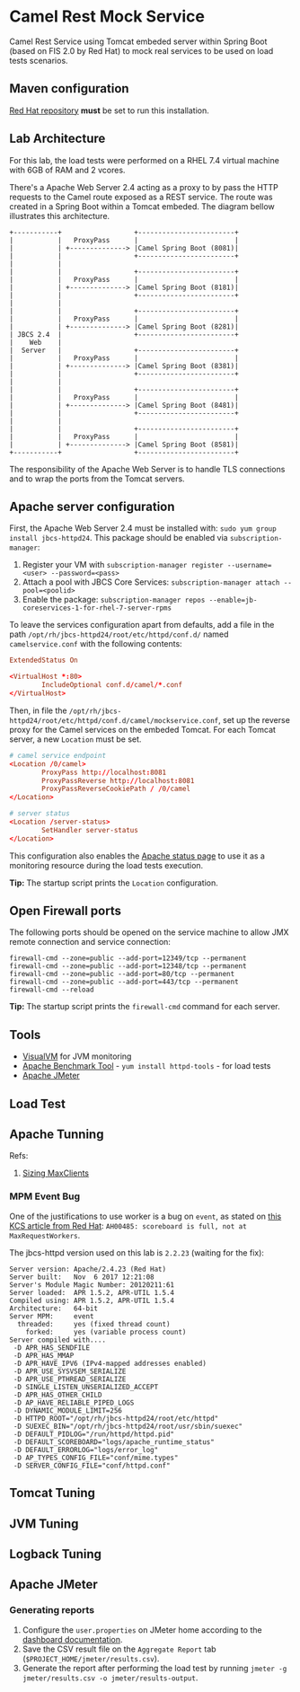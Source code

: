 # Camel Rest Mock Service

Camel Rest Service using Tomcat embeded server within Spring Boot (based on FIS 2.0 by Red Hat) to mock real services to be used on load tests scenarios.

## Maven configuration

[Red Hat repository](https://access.redhat.com/documentation/en-us/red_hat_jboss_fuse/6.3/html/fuse_integration_services_2.0_for_openshift/get-started-dev#get-started-configure-maven) **must** be set to run this installation.

## Lab Architecture

For this lab, the load tests were performed on a RHEL 7.4 virtual machine with 6GB of RAM and 2 vcores.

There's a Apache Web Server 2.4 acting as a proxy to by pass the HTTP requests to the Camel route exposed as a REST service. The route was created in a Spring Boot within a Tomcat embeded. The diagram bellow illustrates this architecture.

```
+-----------+                  +------------------------+
|           |   ProxyPass      |                        |
|           | +--------------> |Camel Spring Boot (8081)|
|           |                  +------------------------+
|           |
|           |                  +------------------------+
|           |   ProxyPass      |                        |
|           | +--------------> |Camel Spring Boot (8181)|
|           |                  +------------------------+
|           |
|           |                  +------------------------+
|           |   ProxyPass      |                        |
|           | +--------------> |Camel Spring Boot (8281)|
| JBCS 2.4  |                  +------------------------+
|    Web    |
|  Server   |                  +------------------------+
|           |   ProxyPass      |                        |
|           | +--------------> |Camel Spring Boot (8381)|
|           |                  +------------------------+
|           |
|           |                  +------------------------+
|           |   ProxyPass      |                        |
|           | +--------------> |Camel Spring Boot (8481)|
|           |                  +------------------------+
|           |
|           |                  +------------------------+
|           |   ProxyPass      |                        |
|           | +--------------> |Camel Spring Boot (8581)|
+-----------+                  +------------------------+
```

The responsibility of the Apache Web Server is to handle TLS connections and to wrap the ports from the Tomcat servers.

## Apache server configuration

First, the Apache Web Server 2.4 must be installed with: `sudo​ ​yum​ ​group​ ​install​ ​jbcs​-​httpd24`. This package should be enabled via `subscription-manager`:

1. Register your VM with `subscription-manager register --username=<user> --password=<pass>`
2. Attach a pool with JBCS Core Services: `subscription-manager attach --pool=<poolid>`
3. Enable the package: `subscription-manager repos --enable=jb-coreservices-1-for-rhel-7-server-rpms`

To leave the services configuration apart from defaults, add a file in the path `/opt/rh/jbcs-httpd24/root/etc/httpd/conf.d/` named `camelservice.conf` with the following contents:

```conf
ExtendedStatus On

<VirtualHost *:80>
        IncludeOptional conf.d/camel/*.conf
</VirtualHost>
```

Then, in file the `/opt/rh/jbcs-httpd24/root/etc/httpd/conf.d/camel/mockservice.conf`, set up the reverse proxy for the Camel services on the embeded Tomcat. For each Tomcat server, a new `Location` must be set.

```conf
# camel service endpoint
<Location /0/camel>
        ProxyPass http://localhost:8081
        ProxyPassReverse http://localhost:8081
        ProxyPassReverseCookiePath / /0/camel
</Location>

# server status
<Location /server-status>
        SetHandler server-status
</Location>
```

This configuration also enables the [Apache status page](https://httpd.apache.org/docs/2.4/mod/mod_status.html) to use it as a monitoring resource during the load tests execution.

**Tip:** The startup script prints the `Location` configuration.

## Open Firewall ports

The following ports should be opened on the service machine to allow JMX remote connection and service connection:

```shell
firewall-cmd --zone=public --add-port=12349/tcp --permanent
firewall-cmd --zone=public --add-port=12348/tcp --permanent
firewall-cmd --zone=public --add-port=80/tcp --permanent
firewall-cmd --zone=public --add-port=443/tcp --permanent
firewall-cmd --reload
```

**Tip:** The startup script prints the `firewall-cmd` command for each server.

## Tools

- [VisualVM](https://visualvm.github.io/) for JVM monitoring
- [Apache Benchmark Tool](http://httpd.apache.org/docs/current/programs/ab.html) - `yum install httpd-tools` - for load tests
- [Apache JMeter](http://jmeter.apache.org/)

## Load Test

## Apache Tunning

Refs:

1. [Sizing MaxClients](https://httpd.apache.org/docs/trunk/misc/perf-scaling.html#sizing-maxClients)

### MPM Event Bug

One of the justifications to use worker is a bug on `event`, as stated on [this KCS article from Red Hat](https://access.redhat.com/solutions/3035211): `AH00485: scoreboard is full, not at MaxRequestWorkers`. 

The jbcs-httpd version used on this lab is `2.2.23` (waiting for the fix):

```log
Server version: Apache/2.4.23 (Red Hat)
Server built:   Nov  6 2017 12:21:08
Server's Module Magic Number: 20120211:61
Server loaded:  APR 1.5.2, APR-UTIL 1.5.4
Compiled using: APR 1.5.2, APR-UTIL 1.5.4
Architecture:   64-bit
Server MPM:     event
  threaded:     yes (fixed thread count)
    forked:     yes (variable process count)
Server compiled with....
 -D APR_HAS_SENDFILE
 -D APR_HAS_MMAP
 -D APR_HAVE_IPV6 (IPv4-mapped addresses enabled)
 -D APR_USE_SYSVSEM_SERIALIZE
 -D APR_USE_PTHREAD_SERIALIZE
 -D SINGLE_LISTEN_UNSERIALIZED_ACCEPT
 -D APR_HAS_OTHER_CHILD
 -D AP_HAVE_RELIABLE_PIPED_LOGS
 -D DYNAMIC_MODULE_LIMIT=256
 -D HTTPD_ROOT="/opt/rh/jbcs-httpd24/root/etc/httpd"
 -D SUEXEC_BIN="/opt/rh/jbcs-httpd24/root/usr/sbin/suexec"
 -D DEFAULT_PIDLOG="/run/httpd/httpd.pid"
 -D DEFAULT_SCOREBOARD="logs/apache_runtime_status"
 -D DEFAULT_ERRORLOG="logs/error_log"
 -D AP_TYPES_CONFIG_FILE="conf/mime.types"
 -D SERVER_CONFIG_FILE="conf/httpd.conf"
```

## Tomcat Tuning

## JVM Tuning

## Logback Tuning

## Apache JMeter

### Generating reports

1. Configure the `user.properties` on JMeter home according to the [dashboard documentation](http://jmeter.apache.org/usermanual/generating-dashboard.html).
2. Save the CSV result file on the `Aggregate Report` tab (`$PROJECT_HOME/jmeter/results.csv`).
3. Generate the report after performing the load test by running `jmeter -g jmeter/results.csv -o jmeter/results-output`.